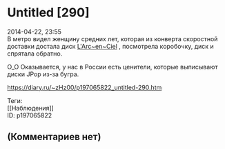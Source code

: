 Untitled [290]
==============

  
2014-04-22, 23:55  
 В метро видел женщину средних лет, которая из конверта скоростной доставки достала диск  [L'Arc~en~Ciel](https://www.youtube.com/watch?v=xEt9Nxssc9c)  , посмотрела коробочку, диск и спрятала обратно.   
   
 О\_О Оказывается, у нас в России есть ценители, которые выписывают диски JPop из-за бугра.   
  
<https://diary.ru/~zHz00/p197065822_untitled-290.htm>  
  
Теги:  
[[Наблюдения]]  
ID: p197065822  


(Комментариев нет)
------------------